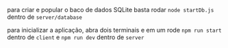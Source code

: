 para criar e popular o baco de dados SQLite basta rodar `node startDb.js` dentro de `server/database`

para inicializar a aplicação, abra dois terminais e em um rode `npm run start` dentro de `client` e `npm run dev` dentro de `server`